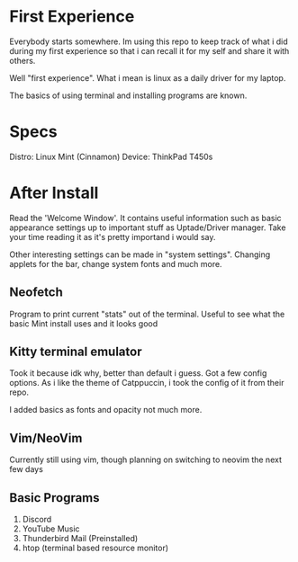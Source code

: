 # First Experience

Everybody starts somewhere. Im using this repo to keep track of what i did during my first experience so that i can recall it for my self and share it with others.

Well "first experience". What i mean is linux as a daily driver for my laptop.

The basics of using terminal and installing programs are known.

# Specs

Distro: Linux Mint (Cinnamon)
Device: ThinkPad T450s

# After Install

Read the 'Welcome Window'. It contains useful information such as basic appearance settings up to important stuff as Uptade/Driver manager.
Take your time reading it as it's pretty importand i would say.

Other interesting settings can be made in "system settings". Changing applets for the bar, change system fonts and much more.

## Neofetch

Program to print current "stats" out of the terminal. Useful to see what the basic Mint install uses and it looks good

## Kitty terminal emulator

Took it because idk why, better than default i guess. Got a few config options. As i like the theme of Catppuccin, i took the config of it from their repo.

I added basics as fonts and opacity not much more.

## Vim/NeoVim

Currently still using vim, though planning on switching to neovim the next few days

## Basic Programs

1. Discord
2. YouTube Music
3. Thunderbird Mail (Preinstalled)
4. htop (terminal based resource monitor)


